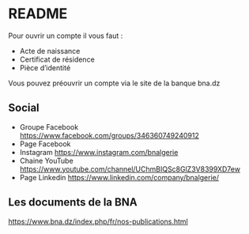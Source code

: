 # README

Pour ouvrir un compte il vous faut :

* Acte de naissance
* Certificat de résidence
* Pièce d’identité

Vous pouvez préouvrir un compte via le site de la banque bna.dz

## Social

- Groupe Facebook https://www.facebook.com/groups/346360749240912
- Page Facebook 
- Instagram https://www.instagram.com/bnalgerie
- Chaine YouTube https://www.youtube.com/channel/UChmBIQSc8GlZ3V8399XD7ew
- Page Linkedin https://www.linkedin.com/company/bnalgerie/

## Les documents de la BNA 

https://www.bna.dz/index.php/fr/nos-publications.html
